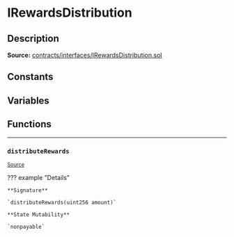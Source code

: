 # IRewardsDistribution

## Description


**Source:** [contracts/interfaces/IRewardsDistribution.sol](https://github.com/Synthetixio/synthetix/tree/v2.21.15/contracts/interfaces/IRewardsDistribution.sol)

## Constants

## Variables

## Functions

---
### `distributeRewards`

<sub>[Source](https://github.com/Synthetixio/synthetix/tree/v2.21.15/contracts/interfaces/IRewardsDistribution.sol#L6)</sub>



??? example "Details"

    **Signature**

    `distributeRewards(uint256 amount)`

    **State Mutability**

    `nonpayable`

